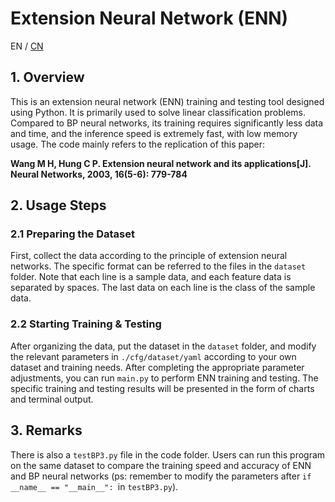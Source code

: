 # Extension Neural Network (ENN)

EN / [CN](./README(CN).md)
## 1. Overview

This is an extension neural network (ENN) training and testing tool designed using Python. It is primarily used to solve linear classification problems. Compared to BP neural networks, its training requires significantly less data and time, and the inference speed is extremely fast, with low memory usage.
The code mainly refers to the replication of this paper:

**Wang M H, Hung C P. Extension neural network and its applications[J]. Neural Networks, 2003, 16(5-6): 779-784**
## 2. Usage Steps
### 2.1 Preparing the Dataset

First, collect the data according to the principle of extension neural networks. The specific format can be referred to the files in the `dataset` folder. Note that each line is a sample data, and each feature data is separated by spaces. The last data on each line is the class of the sample data.
### 2.2 Starting Training & Testing

After organizing the data, put the dataset in the `dataset` folder, and modify the relevant parameters in `./cfg/dataset/yaml` according to your own dataset and training needs. After completing the appropriate parameter adjustments, you can run `main.py` to perform ENN training and testing. The specific training and testing results will be presented in the form of charts and terminal output.
## 3. Remarks

There is also a `testBP3.py` file in the code folder. Users can run this program on the same dataset to compare the training speed and accuracy of ENN and BP neural networks (ps: remember to modify the parameters after `if __name__ == "__main__": `in `testBP3.py`).
